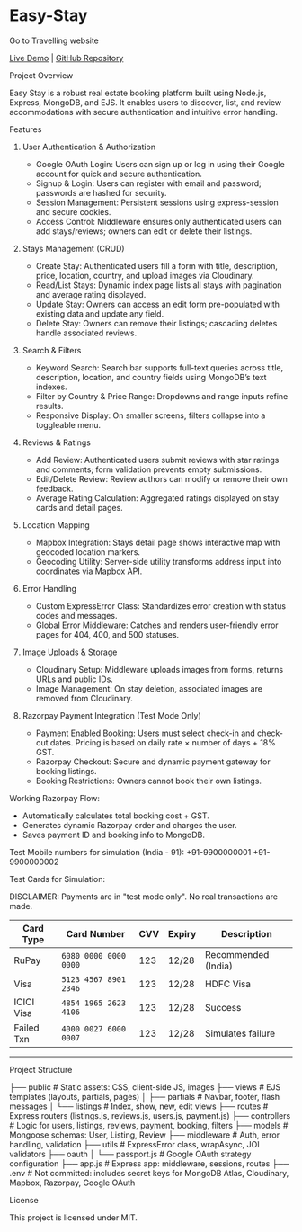 # Easy-Stay
Go to Travelling website

[Live Demo](https://easy-stay-uu8d.onrender.com) | [GitHub Repository](https://github.com/Skate-16/Easy-Stay)


Project Overview

Easy Stay is a robust real estate booking platform built using Node.js, Express, MongoDB, and EJS. It enables users to discover, list, and review accommodations with secure authentication and intuitive error handling.


Features

1. User Authentication & Authorization
   - Google OAuth Login: Users can sign up or log in using their Google account for quick and secure authentication.
   - Signup & Login: Users can register with email and password; passwords are hashed for security.
   - Session Management: Persistent sessions using express-session and secure cookies.
   - Access Control: Middleware ensures only authenticated users can add stays/reviews; owners can edit or delete their listings.

2. Stays Management (CRUD)
   - Create Stay: Authenticated users fill a form with title, description, price, location, country, and upload images via Cloudinary.
   - Read/List Stays: Dynamic index page lists all stays with pagination and average rating displayed.
   - Update Stay: Owners can access an edit form pre-populated with existing data and update any field.
   - Delete Stay: Owners can remove their listings; cascading deletes handle associated reviews.

3. Search & Filters
   - Keyword Search: Search bar supports full-text queries across title, description, location, and country fields using MongoDB’s text indexes.
   - Filter by Country & Price Range: Dropdowns and range inputs refine results.
   - Responsive Display: On smaller screens, filters collapse into a toggleable menu.

4. Reviews & Ratings
   - Add Review: Authenticated users submit reviews with star ratings and comments; form validation prevents empty submissions.
   - Edit/Delete Review: Review authors can modify or remove their own feedback.
   - Average Rating Calculation: Aggregated ratings displayed on stay cards and detail pages.

5. Location Mapping
   - Mapbox Integration: Stays detail page shows interactive map with geocoded location markers.
   - Geocoding Utility: Server-side utility transforms address input into coordinates via Mapbox API.

6. Error Handling
   - Custom ExpressError Class: Standardizes error creation with status codes and messages.
   - Global Error Middleware: Catches and renders user-friendly error pages for 404, 400, and 500 statuses.

7. Image Uploads & Storage
   - Cloudinary Setup: Middleware uploads images from forms, returns URLs and public IDs.
   - Image Management: On stay deletion, associated images are removed from Cloudinary.

8. Razorpay Payment Integration (Test Mode Only)
   - Payment Enabled Booking: Users must select check-in and check-out dates. Pricing is based on daily rate × number of days + 18% GST.
   - Razorpay Checkout: Secure and dynamic payment gateway for booking listings.
   - Booking Restrictions: Owners cannot book their own listings.

Working Razorpay Flow:
   - Automatically calculates total booking cost + GST.
   - Generates dynamic Razorpay order and charges the user.
   - Saves payment ID and booking info to MongoDB.

Test Mobile numbers for simulation (India - 91):
+91-9900000001
+91-9900000002

Test Cards for Simulation:

DISCLAIMER: Payments are in "test mode only". No real transactions are made.

| Card Type | Card Number           | CVV | Expiry | Description           |
|-----------|------------------------|-----|--------|-----------------------|
| RuPay     | `6080 0000 0000 0000`  | 123 | 12/28  | Recommended (India) |
| Visa      | `5123 4567 8901 2346`  | 123 | 12/28  | HDFC Visa           |
| ICICI Visa| `4854 1965 2623 4106`  | 123 | 12/28  | Success             |
| Failed Txn| `4000 0027 6000 0007`  | 123 | 12/28  | Simulates failure   |

---

Project Structure

├── public            # Static assets: CSS, client-side JS, images
├── views             # EJS templates (layouts, partials, pages)
│   ├── partials      # Navbar, footer, flash messages
│   └── listings      # Index, show, new, edit views
├── routes            # Express routers (listings.js, reviews.js, users.js, payment.js)
├── controllers       # Logic for users, listings, reviews, payment, booking, filters
├── models            # Mongoose schemas: User, Listing, Review
├── middleware        # Auth, error handling, validation
├── utils             # ExpressError class, wrapAsync, JOI validators
├── oauth
│   └── passport.js   # Google OAuth strategy configuration
├── app.js            # Express app: middleware, sessions, routes
├── .env              # Not committed: includes secret keys for MongoDB Atlas, Cloudinary, Mapbox, Razorpay, Google OAuth


License

This project is licensed under MIT.


